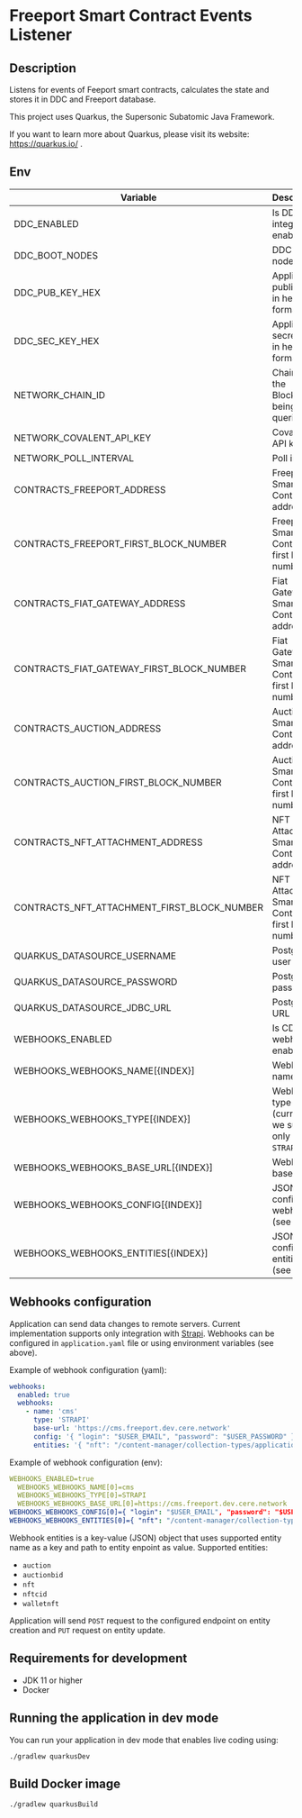 # Freeport Smart Contract Events Listener

## Description

Listens for events of Feeport smart contracts, calculates the state and stores it in DDC and Freeport database.

This project uses Quarkus, the Supersonic Subatomic Java Framework.

If you want to learn more about Quarkus, please visit its website: https://quarkus.io/ .

## Env

|Variable|Description|Default value|
|---|---|---|
|DDC_ENABLED|Is DDC integration enabled|`false` for `dev` profile, `true` for `prod` profile|
|DDC_BOOT_NODES|DDC boot nodes|`http://localhost:8888`|
|DDC_PUB_KEY_HEX|Application public key in hex format|`0xcafebabe`|
|DDC_SEC_KEY_HEX|Application secret key in hex format|`0xcafebabe`|
|NETWORK_CHAIN_ID|Chain ID of the Blockchain being queried.|`80001`|
|NETWORK_COVALENT_API_KEY|Covalent API key|`some test key`|
|NETWORK_POLL_INTERVAL|Poll interval|`PT1S`|
|CONTRACTS_FREEPORT_ADDRESS|Freeport Smart Contract address|`0xd1EdBAC660307c5B6d22E678FB5e22668C70Ad96`|
|CONTRACTS_FREEPORT_FIRST_BLOCK_NUMBER|Freeport Smart Contract first block number|`20997893`|
|CONTRACTS_FIAT_GATEWAY_ADDRESS|Fiat Gateway Smart Contract address|`0x1f8eC932B6ec39A0326b74E9648A158F88B24082`|
|CONTRACTS_FIAT_GATEWAY_FIRST_BLOCK_NUMBER|Fiat Gateway Smart Contract first block number|`20998037`|
|CONTRACTS_AUCTION_ADDRESS|Auction Smart Contract address|`0xd7cd23C84F9109F57f13eF28319e8787628DD7ad`|
|CONTRACTS_AUCTION_FIRST_BLOCK_NUMBER|Auction Smart Contract first block number|`21074782`|
|CONTRACTS_NFT_ATTACHMENT_ADDRESS|NFT Attachment Smart Contract address|`0x270693f873287a39172856Ad8cfbCd79b040b287`|
|CONTRACTS_NFT_ATTACHMENT_FIRST_BLOCK_NUMBER|NFT Attachment Smart Contract first block number|`21202148`|
|QUARKUS_DATASOURCE_USERNAME|Postgres user||
|QUARKUS_DATASOURCE_PASSWORD|Postgres password||
|QUARKUS_DATASOURCE_JDBC_URL|Postgres URL||
|WEBHOOKS_ENABLED|Is CDC webhooks enabled|`false`|
|WEBHOOKS_WEBHOOKS_NAME[{INDEX}]|Webhook name||
|WEBHOOKS_WEBHOOKS_TYPE[{INDEX}]|Webhook type (currently we support only `STRAPI`)||
|WEBHOOKS_WEBHOOKS_BASE_URL[{INDEX}]|Webhook base URL||
|WEBHOOKS_WEBHOOKS_CONFIG[{INDEX}]|JSON config for webhook (see below)||
|WEBHOOKS_WEBHOOKS_ENTITIES[{INDEX}]|JSON config for entities (see below)||

## Webhooks configuration

Application can send data changes to remote servers. Current implementation supports only integration
with [Strapi](https://strapi.io/). Webhooks can be configured in `application.yaml` file or using environment
variables (see above).

Example of webhook configuration (yaml):

```yaml
webhooks:
  enabled: true
  webhooks:
    - name: 'cms'
      type: 'STRAPI'
      base-url: 'https://cms.freeport.dev.cere.network'
      config: '{ "login": "$USER_EMAIL", "password": "$USER_PASSWORD" }'
      entities: '{ "nft": "/content-manager/collection-types/application::freeport-nft.freeport-nft" }'
```

Example of webhook configuration (env):

```yaml
WEBHOOKS_ENABLED=true
  WEBHOOKS_WEBHOOKS_NAME[0]=cms
  WEBHOOKS_WEBHOOKS_TYPE[0]=STRAPI
  WEBHOOKS_WEBHOOKS_BASE_URL[0]=https://cms.freeport.dev.cere.network
WEBHOOKS_WEBHOOKS_CONFIG[0]={ "login": "$USER_EMAIL", "password": "$USER_PASSWORD" }
WEBHOOKS_WEBHOOKS_ENTITIES[0]={ "nft": "/content-manager/collection-types/application::freeport-nft.freeport-nft" }
```

Webhook entities is a key-value (JSON) object that uses supported entity name as a key and path to entity enpoint as
value.
Supported entities:
- `auction`
- `auctionbid`
- `nft`
- `nftcid`
- `walletnft`

Application will send `POST` request to the configured endpoint on entity creation and `PUT` request on entity update.

## Requirements for development

- JDK 11 or higher
- Docker

## Running the application in dev mode

You can run your application in dev mode that enables live coding using:

```shell
./gradlew quarkusDev
```

## Build Docker image

```shell
./gradlew quarkusBuild
```
